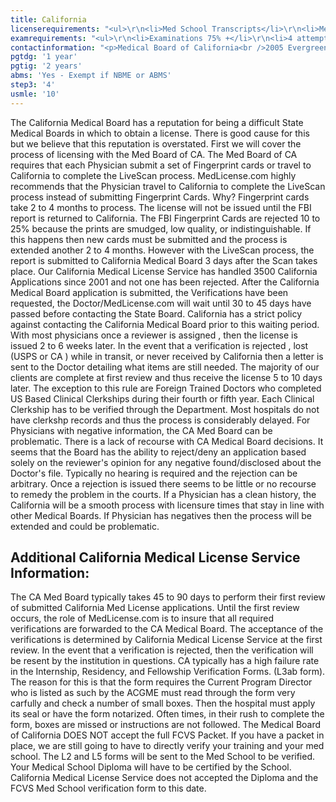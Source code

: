 ```yaml
---
title: California
licenserequirements: "<ul>\r\n<li>Med School Transcripts</li>\r\n<li>Med School Form - L2, L5 form</li>\r\n<li>Internship/Residency/Fellowship Forms - L3ab,L4 form</li>\r\n<li>Clinical Clerkships (International Grads*) - L6 form</li>\r\n<li>All State Med Licenses (past/present)</li>\r\n<li>All National Examination Scores (USMLE/FLEX/NBME)</li>\r\n<li>ECFMG Certification</li>\r\n<li>Malpractice Carriers - if claims over $30K</li>\r\n<li>Criminal Background Check - Fingerprints or LiveScan</li>\r\n</ul>"
examrequirements: "<ul>\r\n<li>Examinations 75% +</li>\r\n<li>4 attempts - USMLE Step 3</li>\r\n<li>10 year limit-USMLE</li>\r\n<li>1 year PGY for USA Grads</li>\r\n<li>2 years PGY for Non-USA Grads</li>\r\n<li>State Exam Accepted if Pre-1975</li>\r\n<li>SPEX Exam Required if not Board Certified within last 10 years&nbsp;</li>\r\n<li>SPEX waived if passed NBME Exam</li>\r\n<li>Core Medical Rotations required during Medical School</li>\r\n<li>4 Weeks of Internal Medicine required during PGT Training</li>\r\n</ul>"
contactinformation: "<p>Medical Board of California<br />2005 Evergreen Street, Suite 1200<br />Sacramento, CA 95815<br />Phone: (916) 263-2389<br />Fax (916) 263-2387</p>\r\n<p><a href=\"http://www.mbc.ca.gov/\">www.mbc.ca.gov</a></p>"
pgtdg: '1 year'
pgtig: '2 years'
abms: 'Yes - Exempt if NBME or ABMS'
step3: '4'
usmle: '10'
---
```


<p>The California Medical Board has a reputation for being a difficult State Medical Boards in which to obtain a license. There is good cause for this but we believe that this reputation is overstated. First we will cover the process of licensing with the Med Board of CA. The Med Board of CA requires that each Physician submit a set of Fingerprint cards or travel to California to complete the LiveScan process. MedLicense.com highly recommends that the Physician travel to California to complete the LiveScan process instead of submitting Fingerprint Cards. Why? Fingerprint cards take 2 to 4 months to process. The license will not be issued until the FBI report is returned to California. The FBI Fingerprint Cards are rejected 10 to 25% because the prints are smudged, low quality, or indistinguishable. If this happens then new cards must be submitted and the process is extended another 2 to 4 months. However with the LiveScan process, the report is submitted to California Medical Board 3 days after the Scan takes place. Our California Medical License Service has handled 3500 California Applications since 2001 and not one has been rejected. After the California Medical Board application is submitted, the Verifications have been requested, the Doctor/MedLicense.com will wait until 30 to 45 days have passed before contacting the State Board. California has a strict policy against contacting the California Medical Board prior to this waiting period. With most physicians once a reviewer is assigned , then the license is issued 2 to 6 weeks later. In the event that a verification is rejected , lost (USPS or CA ) while in transit, or never received by California then a letter is sent to the Doctor detailing what items are still needed. The majority of our clients are complete at first review and thus receive the license 5 to 10 days later. The exception to this rule are Foreign Trained Doctors who completed US Based Clinical Clerkships during their fourth or fifth year. Each Clinical Clerkship has to be verified through the Department. Most hospitals do not have clerkshp records and thus the process is considerably delayed. For Physicians with negative information, the CA Med Board can be problematic. There is a lack of recourse with CA Medical Board decisions. It seems that the Board has the ability to reject/deny an application based solely on the reviewer's opinion for any negative found/disclosed about the Doctor's file. Typically no hearing is required and the rejection can be arbitrary. Once a rejection is issued there seems to be little or no recourse to remedy the problem in the courts. If a Physician has a clean history, the California will be a smooth process with licensure times that stay in line with other Medical Boards. If Physician has negatives then the process will be extended and could be problematic.</p>
<h2 id="mcetoc_1cdq2aloa1">Additional California Medical License Service Information:</h2>
<p>The CA Med Board typically takes 45 to 90 days to perform their first review of submitted California Med License applications. Until the first review occurs, the role of MedLicense.com is to insure that all required verifications are forwarded to the CA Medical Board. The acceptance of the verifications is determined by California Medical License Service at the first review. In the event that a verification is rejected, then the verification will be resent by the institution in questions. CA typically has a high failure rate in the Internship, Residency, and Fellowship Verification Forms. (L3ab form). The reason for this is that the form requires the Current Program Director who is listed as such by the ACGME must read through the form very carfully and check a number of small boxes. Then the hospital must apply its seal or have the form notarized. Often times, in their rush to complete the form, boxes are missed or instructions are not followed. The Medical Board of California DOES NOT accept the full FCVS Packet. If you have a packet in place, we are still going to have to directly verify your training and your med school. The L2 and L5 forms will be sent to the Med School to be verified. Your Medical School Diploma will have to be certified by the School. California Medical License Service does not accepted the Diploma and the FCVS Med School verification form to this date.</p>